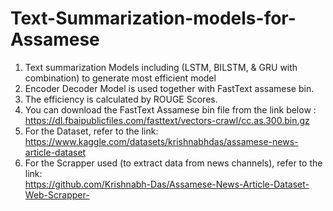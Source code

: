 # Text-Summarization-models-for-Assamese
1. Text summarization Models including (LSTM, BILSTM, &amp; GRU with combination) to generate most efficient model
2. Encoder Decoder Model is used together with FastText assamese bin.
3. The efficiency is calculated by ROUGE Scores.
4. You can download the FastText Assamese bin file from the link below :\
    https://dl.fbaipublicfiles.com/fasttext/vectors-crawl/cc.as.300.bin.gz 
5. For the Dataset, refer to the link:
    https://www.kaggle.com/datasets/krishnabhdas/assamese-news-article-dataset
6. For the Scrapper used (to extract data from news channels), refer to the link: \
    https://github.com/Krishnabh-Das/Assamese-News-Article-Dataset-Web-Scrapper-
   
